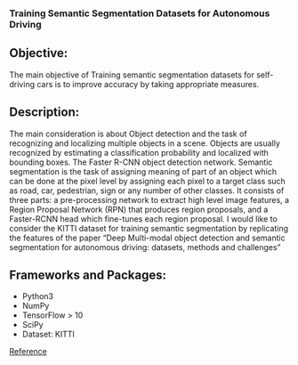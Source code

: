 ### Training Semantic Segmentation Datasets for Autonomous Driving
## Objective:
 The main objective of Training semantic segmentation datasets for self-driving cars is to improve accuracy by taking appropriate measures.
## Description:
The main consideration is about Object detection and the task of recognizing and localizing multiple objects in a scene. Objects are usually recognized by estimating a classification probability and localized with bounding boxes. The Faster R-CNN object detection network. Semantic segmentation is the task of assigning meaning of part of an object which can be done at the pixel level by assigning each pixel to a target class such as road, car, pedestrian, sign or any number of other classes. It consists of three parts: a pre-processing network to extract high level image features, a Region Proposal Network (RPN) that produces region proposals, and a Faster-RCNN head which fine-tunes each region proposal. I would like to consider the KITTI dataset for training semantic segmentation by replicating the features of the paper “Deep Multi-modal object detection and semantic segmentation for autonomous driving: datasets, methods and challenges”
## Frameworks and Packages: 
- Python3
- NumPy
- TensorFlow > 10
- SciPy
- Dataset: KITTI

[Reference](https://scholar.google.de/scholar?q=Deep+Multi-modal+Object+Detection+and+Semantic+Segmentation+for+Autonomous+Driving:+Datasets,+Methods,+and+Challenges&hl=en&as_sdt=0&as_vis=1&oi=scholart)
